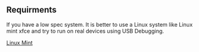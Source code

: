 ## Requirments

If you have a low spec system. It is better to use a Linux system like Linux mint xfce and try to run on real devices using USB Debugging.

[Linux Mint](https://linuxmint.com/)